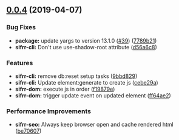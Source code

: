 ## [0.0.4](https://github.com/sifrr/sifrr/compare/v0.0.3...v0.0.4) (2019-04-07)


### Bug Fixes

* **package:** update yargs to version 13.1.0 ([#39](https://github.com/sifrr/sifrr/issues/39)) ([7789b21](https://github.com/sifrr/sifrr/commit/7789b21))
* **sifrr-cli:** Don't use use-shadow-root attribute ([d56a6c8](https://github.com/sifrr/sifrr/commit/d56a6c8))


### Features

* **sifrr-cli:** remove db:reset setup tasks ([9bbd829](https://github.com/sifrr/sifrr/commit/9bbd829))
* **sifrr-cli:** Update element:generate to create js ([cebe29a](https://github.com/sifrr/sifrr/commit/cebe29a))
* **sifrr-dom:** execute js in order ([f19879e](https://github.com/sifrr/sifrr/commit/f19879e))
* **sifrr-dom:** trigger update event on updated element ([ff64ae2](https://github.com/sifrr/sifrr/commit/ff64ae2))


### Performance Improvements

* **sifrr-seo:** Always keep browser open and cache rendered html ([be70607](https://github.com/sifrr/sifrr/commit/be70607))



